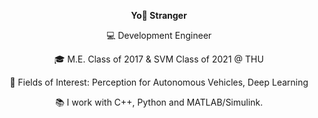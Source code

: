 <!-- <h1 align="center">Hi there, I'm June</h1> -->
<p align="center"><strong>
Yo🤘 Stranger</strong></p>
<p align="center">
💻 Development Engineer</p>
<p align="center">
🎓 M.E. Class of 2017 & SVM Class of 2021 @ THU</p>
<p align="center">
💼 Fields of Interest: Perception for Autonomous Vehicles, Deep Learning</p>
<p align="center">
📚 I work with C++, Python and MATLAB/Simulink.</p>